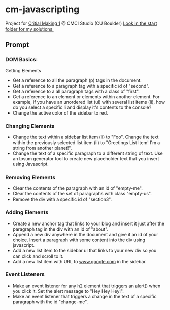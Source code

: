 # cm-javascripting
Project for [Critial Making 1](http://make.cmci.studio/APRD-5005/) @ CMCI Studio (CU Boulder)
[Look in the start folder for my solutions.](https://github.com/clayton-kenney/cm1-a4-javascripting/tree/master/starter)

## Prompt
### DOM Basics:
Getting Elements
* Get a reference to all the paragraph (p) tags in the document.
* Get a reference to a paragraph tag with a specific id of "second".
* Get a reference to a all paragraph tags with a class of "first".
* Get a reference to an element or elements within another element. For example, if you have an unordered list (ul) with several list items (li), how do you select a specific li and display it's contents to the console?
* Change the active color of the sidebar to red.

### Changing Elements
* Change the text within a sidebar list item (li) to "Foo". Change the text within the previously selected list item (li) to "Greetings List Item! I'm a string from another planet!".
* Change the text of a specific paragraph to a different string of text. Use an Ipsum generator tool to create new placeholder text that you insert using Javascript.

### Removing Elements
* Clear the contents of the paragraph with an id of "empty-me".
* Clear the contents of the set of paragraphs with class "empty-us".
* Remove the div with a specific id of "section3".

### Adding Elements
* Create a new anchor tag that links to your blog and insert it just after the paragraph tag in the div with an id of "about".
* Append a new div anywhere in the document and give it an id of your choice. Insert a paragraph with some content into the div using javascript.
* Add a new list item to the sidebar ul that links to your new div so you can click and scroll to it.
* Add a new list item with URL to www.google.com in the sidebar.

### Event Listeners
* Make an event listener for any h2 element that triggers an alert() when you click it. Set the alert message to "Hey Hey Hey!".
* Make an event listener that triggers a change in the text of a specific paragraph with the id "change-me".
